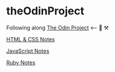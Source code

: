 # theOdinProject
Following along 
[The Odin Project](https://www.theodinproject.com/) <-- 🧔 ⚒️ 

[HTML & CSS Notes](/html_css/)

[JavaScript Notes](/javascript/)

[Ruby Notes](/ruby/)
